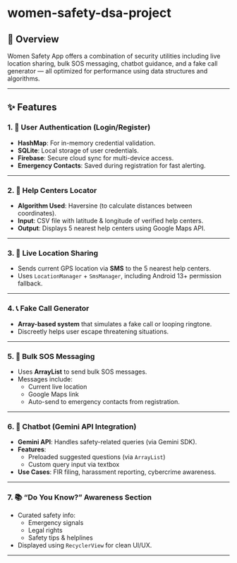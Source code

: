 # women-safety-dsa-project


## 📱 Overview

Women Safety App offers a combination of security utilities including live location sharing, bulk SOS messaging, chatbot guidance, and a fake call generator — all optimized for performance using data structures and algorithms.

---

## ✨ Features

### 1. 🔐 User Authentication (Login/Register)
- **HashMap**: For in-memory credential validation.
- **SQLite**: Local storage of user credentials.
- **Firebase**: Secure cloud sync for multi-device access.
- **Emergency Contacts**: Saved during registration for fast alerting.

---

### 2. 📍 Help Centers Locator
- **Algorithm Used**: Haversine (to calculate distances between coordinates).
- **Input**: CSV file with latitude & longitude of verified help centers.
- **Output**: Displays 5 nearest help centers using Google Maps API.

---

### 3. 📡 Live Location Sharing
- Sends current GPS location via **SMS** to the 5 nearest help centers.
- Uses `LocationManager` + `SmsManager`, including Android 13+ permission fallback.

---

### 4. 📞 Fake Call Generator
- **Array-based system** that simulates a fake call or looping ringtone.
- Discreetly helps user escape threatening situations.

---

### 5. 🚨 Bulk SOS Messaging
- Uses **ArrayList** to send bulk SOS messages.
- Messages include:
  - Current live location
  - Google Maps link
  - Auto-send to emergency contacts from registration.

---

### 6. 🤖 Chatbot (Gemini API Integration)
- **Gemini API**: Handles safety-related queries (via  Gemini SDK).
- **Features**:
  - Preloaded suggested questions (via `ArrayList`)
  - Custom query input via textbox
- **Use Cases**: FIR filing, harassment reporting, cybercrime awareness.

---

### 7. 📚 “Do You Know?” Awareness Section
- Curated safety info:
  - Emergency signals
  - Legal rights
  - Safety tips & helplines
- Displayed using `RecyclerView` for clean UI/UX.

---




